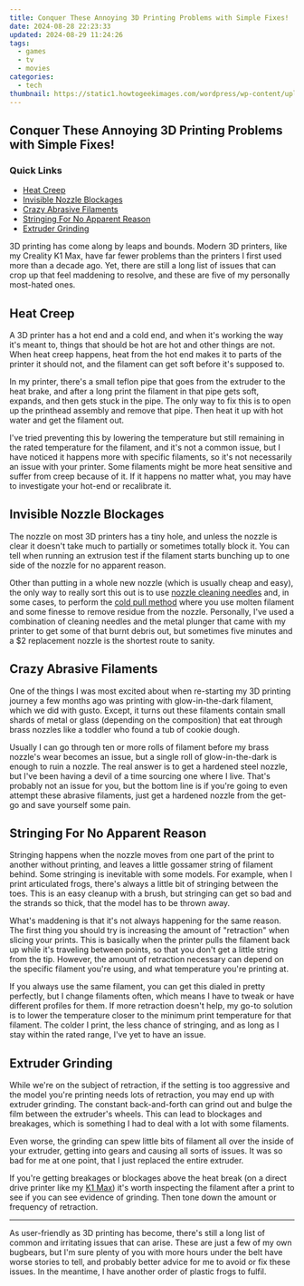 ```yaml
---
title: Conquer These Annoying 3D Printing Problems with Simple Fixes!
date: 2024-08-28 22:23:33
updated: 2024-08-29 11:24:26
tags:
  - games
  - tv
  - movies
categories:
  - tech
thumbnail: https://static1.howtogeekimages.com/wordpress/wp-content/uploads/2024/06/a-3d-print-with-issue.jpg
---
```


## Conquer These Annoying 3D Printing Problems with Simple Fixes!

### Quick Links

* [Heat Creep](https://facebook-record-videos.techidaily.com/updated-probing-financial-depths-an-analysis-of-mr-beasts-wealth/)
* [Invisible Nozzle Blockages](https://extra-skills.techidaily.com/updated-melody-filled-visuals-the-fusion-project/)
* [Crazy Abrasive Filaments](https://facebook-clips.techidaily.com/updated-superior-tools-for-watching-fb-videos-for-2024/)
* [Stringing For No Apparent Reason](https://screen-sharing-recording.techidaily.com/clearer-sound-with-these-ipad-tips/)
* [Extruder Grinding](https://tech-revival.techidaily.com/deconstructing-snapchat-my-ais-impact-with-6-reasons/)

 3D printing has come along by leaps and bounds. Modern 3D printers, like my Creality K1 Max, have far fewer problems than the printers I first used more than a decade ago. Yet, there are still a long list of issues that can crop up that feel maddening to resolve, and these are five of my personally most-hated ones.

##  Heat Creep

 A 3D printer has a hot end and a cold end, and when it's working the way it's meant to, things that should be hot are hot and other things are not. When heat creep happens, heat from the hot end makes it to parts of the printer it should not, and the filament can get soft before it's supposed to.

 In my printer, there's a small teflon pipe that goes from the extruder to the heat brake, and after a long print the filament in that pipe gets soft, expands, and then gets stuck in the pipe. The only way to fix this is to open up the printhead assembly and remove that pipe. Then heat it up with hot water and get the filament out.

 I've tried preventing this by lowering the temperature but still remaining in the rated temperature for the filament, and it's not a common issue, but I have noticed it happens more with specific filaments, so it's not necessarily an issue with your printer. Some filaments might be more heat sensitive and suffer from creep because of it. If it happens no matter what, you may have to investigate your hot-end or recalibrate it.

##  Invisible Nozzle Blockages

 The nozzle on most 3D printers has a tiny hole, and unless the nozzle is clear it doesn't take much to partially or sometimes totally block it. You can tell when running an extrusion test if the filament starts bunching up to one side of the nozzle for no apparent reason. 

 Other than putting in a whole new nozzle (which is usually cheap and easy), the only way to really sort this out is to use [nozzle cleaning needles](https://www.amazon.com/Printer-Nozzle-Cleaning-Kit-Alternative/dp/B0797XV8ZK/?tag=hotoge-20&ascsubtag=UUhtgUeUpU2003535&asc%5Frefurl=https%3A%2F%2Fwww.howtogeek.com%2F5-3d-printing-issues-that-drive-me-crazy-and-how-to-fix-them%2F&asc%5Fcampaign=Evergreen) and, in some cases, to perform the [cold pull method](https://all3dp.com/2/3d-printer-clogged-nozzle-how-to-perform-a-cold-atomic-pull/) where you use molten filament and some finesse to remove residue from the nozzle. Personally, I've used a combination of cleaning needles and the metal plunger that came with my printer to get some of that burnt debris out, but sometimes five minutes and a $2 replacement nozzle is the shortest route to sanity.

##  Crazy Abrasive Filaments

 One of the things I was most excited about when re-starting my 3D printing journey a few months ago was printing with glow-in-the-dark filament, which we did with gusto. Except, it turns out these filaments contain small shards of metal or glass (depending on the composition) that eat through brass nozzles like a toddler who found a tub of cookie dough.

 Usually I can go through ten or more rolls of filament before my brass nozzle's wear becomes an issue, but a single roll of glow-in-the-dark is enough to ruin a nozzle. The real answer is to get a hardened steel nozzle, but I've been having a devil of a time sourcing one where I live. That's probably not an issue for you, but the bottom line is if you're going to even attempt these abrasive filaments, just get a hardened nozzle from the get-go and save yourself some pain.

##  Stringing For No Apparent Reason

 Stringing happens when the nozzle moves from one part of the print to another without printing, and leaves a little gossamer string of filament behind. Some stringing is inevitable with some models. For example, when I print articulated frogs, there's always a little bit of stringing between the toes. This is an easy cleanup with a brush, but stringing can get so bad and the strands so thick, that the model has to be thrown away.

 What's maddening is that it's not always happening for the same reason. The first thing you should try is increasing the amount of "retraction" when slicing your prints. This is basically when the printer pulls the filament back up while it's traveling between points, so that you don't get a little string from the tip. However, the amount of retraction necessary can depend on the specific filament you're using, and what temperature you're printing at.

 If you always use the same filament, you can get this dialed in pretty perfectly, but I change filaments often, which means I have to tweak or have different profiles for them. If more retraction doesn't help, my go-to solution is to lower the temperature closer to the minimum print temperature for that filament. The colder I print, the less chance of stringing, and as long as I stay within the rated range, I've yet to have an issue.

##  Extruder Grinding

 While we're on the subject of retraction, if the setting is too aggressive and the model you're printing needs lots of retraction, you may end up with extruder grinding. The constant back-and-forth can grind out and bulge the film between the extruder's wheels. This can lead to blockages and breakages, which is something I had to deal with a lot with some filaments.

 Even worse, the grinding can spew little bits of filament all over the inside of your extruder, getting into gears and causing all sorts of issues. It was so bad for me at one point, that I just replaced the entire extruder.

 If you're getting breakages or blockages above the heat break (on a direct drive printer like my [K1 Max](https://extra-hints.techidaily.com/3-techniques-to-fix-iphone-hdr-blunders-in-premiere-pro-for-2024/)) it's worth inspecting the filament after a print to see if you can see evidence of grinding. Then tone down the amount or frequency of retraction.

---

 As user-friendly as 3D printing has become, there's still a long list of common and irritating issues that can arise. These are just a few of my own bugbears, but I'm sure plenty of you with more hours under the belt have worse stories to tell, and probably better advice for me to avoid or fix these issues. In the meantime, I have another order of plastic frogs to fulfil.

<ins class="adsbygoogle"
     style="display:block"
     data-ad-format="autorelaxed"
     data-ad-client="ca-pub-7571918770474297"
     data-ad-slot="1223367746"></ins>



<ins class="adsbygoogle"
     style="display:block"
     data-ad-client="ca-pub-7571918770474297"
     data-ad-slot="8358498916"
     data-ad-format="auto"
     data-full-width-responsive="true"></ins>
